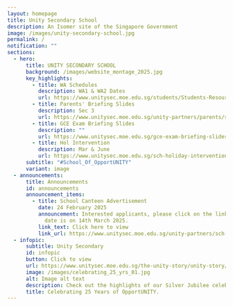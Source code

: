 ```yaml
---
layout: homepage
title: Unity Secondary School
description: An Isomer site of the Singapore Government
image: /images/unity-secondary-school.jpg
permalink: /
notification: ""
sections:
  - hero:
      title: UNITY SECONDARY SCHOOL
      background: /images/website_montage_2025.jpg
      key_highlights:
        - title: WA Schedules
          description: WA1 & WA2 Dates
          url: https://www.unitysec.moe.edu.sg/students/Students-Resources/assessment/
        - title: Parents' Briefing Slides
          description: Sec 3
          url: https://www.unitysec.moe.edu.sg/unity-partners/parents/sec-3-parents-briefing-slides/
        - title: GCE Exam Briefing Slides
          description: ""
          url: https://www.unitysec.moe.edu.sg/gce-exam-briefing-slides/
        - title: Hol Intervention
          description: Mar & June
          url: https://www.unitysec.moe.edu.sg/sch-holiday-intervention/
      subtitle: "#School_Of_OpportUNITY"
      variant: image
  - announcements:
      title: Announcements
      id: announcements
      announcement_items:
        - title: School Canteen Advertisement
          date: 24 February 2025
          announcement: Interested applicants, please click on the link below. Closing
            date is on 14th March 2025.
          link_text: Click here to view
          link_url: https://www.unitysec.moe.edu.sg/unity-partners/sch-adverts/
  - infopic:
      subtitle: Unity Secondary
      id: infopic
      button: Click to view
      url: https://www.unitysec.moe.edu.sg/the-unity-story/unity-story/
      image: /images/celebrating_25_yrs_01.jpg
      alt: Image alt text
      description: Check out the highlights of our Silver Jubilee celebration here.
      title: Celebrating 25 Years of OpportUNITY.
---
```

